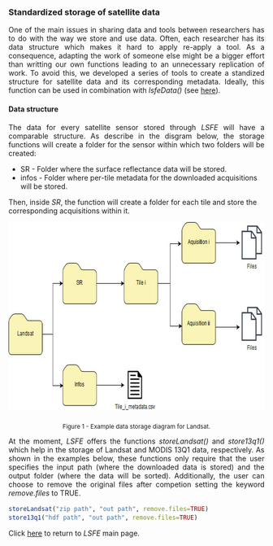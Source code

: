 ### Standardized storage of satellite data

<p align="justify">
One of the main issues in sharing data and tools between researchers has to do with the way we store and use data. Often, each researcher has its data structure which makes it hard to apply re-apply a tool. As a consequence, adapting the work of someone else might be a bigger effort than writting our own functions leading to an unnecessary replication of work.
To avoid this, we developed a series of tools to create a standized structure for satellite data and its corresponding metadata. Ideally, this function can be used in combination with <i>lsfeData()</i> (see <a href="https://github.com/LSFE/info/blob/master/example_3.md">here</a>).
</p>

#### Data structure
<p align="justify">
The data for every satellite sensor stored through <i>LSFE</i> will have a comparable structure. As describe in the disgram below, the storage functions will create a folder for the sensor within which two folders will be created:
  
* SR - Folder where the surface reflectance data will be stored.
* infos - Folder where per-tile metadata for the downloaded acquisitions will be stored.

Then, inside <i>SR</i>, the function will create a folder for each tile and store the corresponding acquisitions within it.
</p>

</b>

<p align="center">
<img width="709" height="371" src="https://github.com/LSFE/info/blob/master/example-3_figure-1.jpg"></a>
</p>

<p align="center">
<sub>Figure 1 - Example data storage diagram for Landsat.</sub>
</p>

</b>

<p align="justify">
 At the moment, <i>LSFE</i> offers the functions <i>storeLandsat()</i> and <i>store13q1()</i> which help in the storage of  Landsat and MODIS 13Q1 data, respectively. As shown in the examples below, these functions only require that the user specifies the input path (where the downloaded data is stored) and the output folder (where the data will be sorted). Additionally, the user can choose to remove the original files after competion setting the keyword <i>remove.files</i> to TRUE.
</p>

```R
storeLandsat("zip path", "out path", remove.files=TRUE)
store13q1("hdf path", "out path", remove.files=TRUE)
```

<p align="justify">

</p>

</b>

Click <a href="https://github.com/LSFE/LSFE-R">here</a> to return to <i>LSFE</i> main page.
